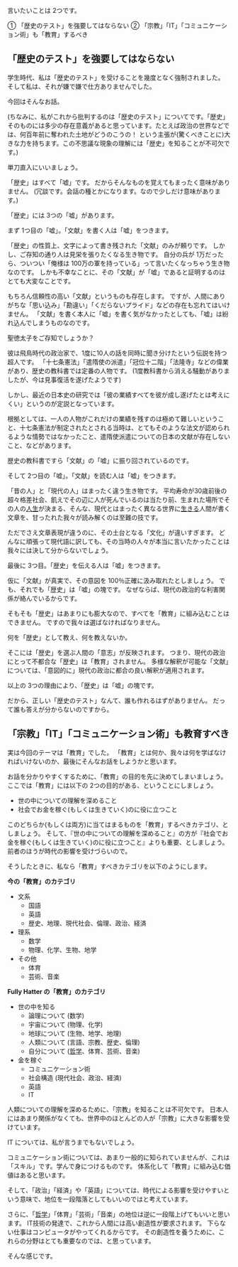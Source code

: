 
言いたいことは 2つです。

① 「歴史のテスト」を強要してはならない
② 「宗教」「IT」「コミュニケーション術」も「教育」するべき


## 「歴史のテスト」を強要してはならない

学生時代、私は「歴史のテスト」を受けることを幾度となく強制されました。
そして私は、それが嫌で嫌で仕方ありませんでした。

今回はそんなお話。

(ちなみに、私がこれから批判するのは「歴史のテスト」についてです。「歴史」そのものには多少の存在意義があると思っています。たとえば政治の世界などでは、何百年前に奪われた土地がどうのこうの！ という主張が(驚くべきことに)大きな力を持ちます。この不思議な現象の理解には「歴史」を知ることが不可欠です。)

単刀直入にいいましょう。

「歴史」はすべて「嘘」です。
だからそんなものを覚えてもまったく意味がありません。
(冗談です。会話の種とかになります。なので少しだけ意味があります。)

「歴史」には 3つの「嘘」があります。

まず 1つ目の「嘘」。「文献」を書く人は「嘘」をつきます。

「歴史」の性質上、文字によって書き残された「文献」のみが頼りです。
しかし、ご存知の通り人は見栄を張りたくなる生き物です。
自分の兵が 1万だったら、ついつい「俺様は 100万の軍を持っている」って言いたくなっちゃう生き物なのです。
しかも不幸なことに、その「文献」が「嘘」であると証明するのはとても大変なことです。

もちろん信頼性の高い「文献」というものも存在します。
ですが、人間にありがちな「思い込み」「勘違い」「くだらないプライド」などの存在も忘れてはいけません。
「文献」を書く本人に「嘘」を書く気がなかったとしても、「嘘」は紛れ込んでしまうものなのです。

聖徳太子をご存知でしょうか？

彼は飛鳥時代の政治家で、1度に10人の話を同時に聞き分けたという伝説を持つ超人です。
「十七条憲法」「遣隋使の派遣」「冠位十二階」「法隆寺」などの偉業があり、歴史の教科書では定番の人物です。
(1度教科書から消える騒動がありましたが、今は見事復活を遂げたようです)

しかし、最近の日本史の研究では「彼の業績すべてを彼が成し遂げたとは考えにくい」というのが定説となっています。

根拠としては、一人の人物がこれだけの業績を残すのは極めて難しいということ、十七条憲法が制定されたとされる当時は、とてもそのような法文が認められるような情勢ではなかったこと、遣隋使派遣についての日本の文献が存在しないこと、などがあります。

歴史の教科書ですら「文献」の「嘘」に振り回されているのです。

そして 2つ目の「嘘」。「文献」を読む人は「嘘」をつきます。

「昔の人」と「現代の人」はまったく違う生き物です。
平均寿命が30歳前後の超々格差社会、飢えでその辺に人が死んでいるのは当たり前、生まれた場所でその人の[人生](/world/how-to-fail)が決まる、そんな、現代とはまったく異なる世界に[生きる](/world/tips-for-your-life)人間が書く文章を、甘ったれた我々が読み解くのは至難の技です。

ただでさえ文章表現が違うのに、その土台となる「文化」が違いすぎます。
どんなに頑張って現代語に訳しても、その当時の人々が本当に言いたかったことは我々には決して分からないでしょう。

最後に 3つ目。「歴史」を伝える人は「嘘」をつきます。

仮に「文献」が真実で、その意図を 100％正確に汲み取れたとしましょう。
でも、それでも「歴史」は「嘘」の塊です。
なぜならば、現代の政治的な利害関係が絡んでいるからです。

そもそも「歴史」はあまりにも膨大なので、すべてを「教育」に組み込むことはできません。
ですので我々は選ばなければなりません。

何を「歴史」として教え、何を教えないか。

そこには「歴史」を選ぶ人間の「意志」が反映されます。
つまり、現代の政治にとって不都合な「歴史」は「教育」されません。
多様な解釈が可能な「文献」については、「意図的に」現代の政治に都合の良い解釈が適用されます。

以上の 3つの理由により、「歴史」は「嘘」の塊です。

だから、正しい「歴史のテスト」なんて、誰も作れるはずがありません。
だって誰も答えが分からないのですから。


## 「宗教」「IT」「コミュニケーション術」も教育すべき

実は今回のテーマは「教育」でした。
「教育」とは何か、我々は何を学ばなければいけないのか、最後にそんなお話をしようかと思います。

お話を分かりやすくするために、「教育」の目的を先に決めてしまいましょう。
ここでは「教育」には以下の 2つの目的がある、ということにしましょう。

- 世の中についての理解を深めること
- 社会でお金を稼ぐ(もしくは生きていく)のに役に立つこと

このどちらか(もしくは両方)に当てはまるものを「教育」するべきカテゴリ、としましょう。
そして、『世の中についての理解を深めること』の方が『社会でお金を稼ぐ(もしくは生きていく)のに役に立つこと』よりも重要、としましょう。
前者のほうが時代の影響を受けづらいので。

そうしたときに、私なら「教育」すべきカテゴリを以下のようにします。


**今の「教育」のカテゴリ**
- 文系
    - 国語
    - 英語
    - 歴史、地理、現代社会、倫理、政治、経済
- 理系
    - 数学
    - 物理、化学、生物、地学
- その他
    - 体育
    - 芸術、音楽

**Fully Hatter の「教育」のカテゴリ**
- 世の中を知る
    - 論理について (数学)
    - 宇宙について (物理、化学)
    - 地球について (生物、地学、地理)
    - 人類について (言語、宗教、歴史、倫理)
    - 自分について ([哲学](/world/philosophy)、体育、芸術、音楽)
- 金を稼ぐ
    - コミュニケーション術
    - 社会構造 (現代社会、政治、経済)
    - 英語
    - IT

人類についての理解を深めるために、「宗教」を知ることは不可欠です。
日本人にはあまり関係がなくても、世界中のほとんどの人が「宗教」に大きな影響を受けています。

IT については、私が言うまでもないでしょう。

コミュニケーション術については、あまり一般的に知られていませんが、これは「スキル」です。学んで身につけるものです。
体系化して「教育」に組み込む価値はあると思います。

そして、「政治」「経済」や「英語」については、時代による影響を受けやすいという意味で、地位を一段階落としてもいいのではと考えています。

さらに、「[哲学](/world/philosophy)」「体育」「芸術」「音楽」の地位は逆に一段階上げてもいいと思います。
IT技術の発達で、これから人間には高い創造性が要求されます。
下らない仕事はコンピュータがやってくれるからです。
その創造性を養うために、これらの分野はとても重要なのでは、と思っています。

そんな感じです。
